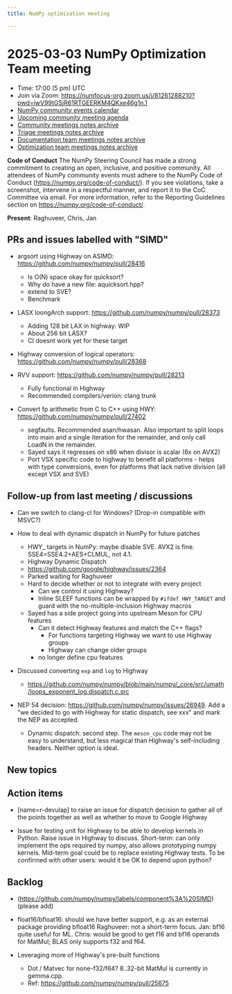 ```yaml
---
title: NumPy optimization meeting

---
```


# 2025-03-03 NumPy Optimization Team meeting

- Time: 17:00 (5 pm) UTC
- Join via Zoom: https://numfocus-org.zoom.us/j/81261288210?pwd=iwV99tGSjR61RTGEERKM4QKxe46g1n.1  
- [NumPy community events calendar](https://scientific-python.org/calendars)
- [Upcoming community meeting agenda](https://hackmd.io/76o-IxCjQX2mOXO_wwkcpg)
- [Community meetings notes archive](https://github.com/numpy/archive/tree/main/community_meetings)
- [Triage meetings notes archive](https://github.com/numpy/archive/tree/master/triage_meetings)
- [Documentation team meetings notes archive](https://github.com/numpy/archive/tree/main/docs_team_meetings)
- [Optimization team meetings notes archive](https://github.com/numpy/archive/tree/main/optim_team_meetings)

**Code of Conduct**
The NumPy Steering Council has made a strong commitment to creating an open, inclusive, and positive community. 
All attendees of NumPy community events must adhere to the NumPy Code of Conduct (https://numpy.org/code-of-conduct/). 
If you see violations, take a screenshot, intervene in a respectful manner, and report it to the CoC Committee via email. For more information, refer to the Reporting Guidelines section on https://numpy.org/code-of-conduct/.


**Present**: Raghuveer, Chris, Jan

## PRs and issues labelled with "SIMD"

- argsort using Highway on ASIMD: https://github.com/numpy/numpy/pull/28416
    - Is O(N) space okay for quicksort?
    - Why do have a new file: aquicksort.hpp? 
    - extend to SVE?
    - Benchmark 

- LASX loongArch support: https://github.com/numpy/numpy/pull/28373
    - Adding 128 bit LAX in highway: WIP 
    - About 256 bit LASX?
    - CI doesnt work yet for these target

- Highway conversion of logical operators: https://github.com/numpy/numpy/pull/28368
- RVV support: https://github.com/numpy/numpy/pull/28213
    - Fully functional in Highway
    - Recommended compilers/verion: clang trunk 

- Convert fp arithmetic from C to C++ using HWY: https://github.com/numpy/numpy/pull/27402
    -    segfaults. Recommended asan/hwasan. Also important to split loops into main and a single iteration for the remainder, and only call LoadN in the remainder.
    -    Sayed says it regresses on x86 when divisor is scalar (6x on AVX2)
    -    Port VSX specific code to highway to benefit all platforms - helps with type conversions, even for platforms that lack native division (all except VSX and SVE)

## Follow-up from last meeting / discussions
    
- Can we switch to clang-cl for Windows? (Drop-in compatible with MSVC?)

- How to deal with dynamic dispatch in NumPy for future patches
    - HWY_ targets in NumPy: maybe disable SVE. AVX2 is fine. SSE4=SSE4.2+AES+CLMUL, not 4.1.
    - Highway Dynamic Dispatch
    - https://github.com/google/highway/issues/2364
    - Parked waiting for Raghuveer
    - Hard to decide whether or not to integrate with every project
        - Can we control it using Highway?
        - Inline SLEEF functions can be wrapped by `#ifdef HWY_TARGET` and guard with the no-multiple-inclusion Highway macros
    - Sayed has a side project going into upstream Meson for CPU features
        - Can it detect Highway features and match the C++ flags?
            - For functions targeting Highway we want to use Highway groups
            - Highway can change older groups
        - no longer define cpu features

- Discussed converting `exp` and `log` to Highway
    - https://github.com/numpy/numpy/blob/main/numpy/_core/src/umath/loops_exponent_log.dispatch.c.src

- NEP 54 decision: https://github.com/numpy/numpy/issues/26949. Add a "we decided to go with Highway for static dispatch, see xxx" and mark the NEP as accepted. 
    - Dynamic dispatch: second step. The `meson_cpu` code may not be easy to understand, but less magical than Highway's self-including headers. Neither option is ideal.


## New topics


## Action items
- [name=r-devulap] to raise an issue for dispatch decision to gather all of the points together as well as whether to move to Google Highway

- Issue for testing unit for Highway to be able to develop kernels in Python. Raise issue in Highway to discuss. Short-term: can only implement the ops required by numpy, also allows prototyping numpy kernels. Mid-term goal could be to replace existing Highway tests. To be confirmed with other users: would it be OK to depend upon python?


## Backlog
* (https://github.com/numpy/numpy/labels/component%3A%20SIMD) (please add)

- float16/bfloat16: should we have better support, e.g. as an external package providing bfloat16
  Raghuveer: not a short-term focus. Jan: bf16 quite useful for ML. Chris: would be good to get f16 and bf16 operands for MatMul; BLAS only supports f32 and f64.

- Leveraging more of Highway's pre-built functions
    - Dot / Matvec for none-f32/f64? 8..32-bit MatMul is currently in gemma.cpp.
    - Ref: https://github.com/numpy/numpy/pull/25675